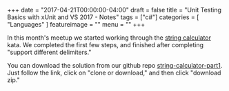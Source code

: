 +++
date = "2017-04-21T00:00:00-04:00"
draft = false
title = "Unit Testing Basics with xUnit and VS 2017 - Notes"
tags = ["c#"]
categories = [ "Languages" ]
featureimage = ""
menu = ""
+++

In this month's meetup we started working through the [string calculator](http://osherove.com/tdd-kata-1/) kata. We completed the first few steps, and finished after completing "support different delimiters."

You can download the solution from our github repo [string-calculator-part1](https://github.com/LearnToCodeGrandRapids/string-calculator-part1). Just follow the link, click on "clone or download," and then click "download zip."





